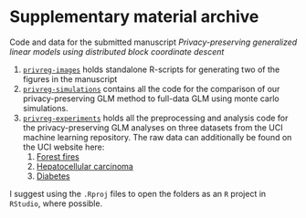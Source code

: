 # Supplementary material archive
Code and data for the submitted manuscript _Privacy-preserving generalized linear models using distributed block coordinate descent_

1. [`privreg-images`](privreg-images) holds standalone R-scripts for generating two of the figures in the manuscript
3. [`privreg-simulations`](privreg-simulations) contains all the code for the comparison of our privacy-preserving GLM method to full-data GLM using monte carlo simulations.
2. [`privreg-experiments`](privreg-experiments) holds all the preprocessing and analysis code for the privacy-preserving GLM analyses on three datasets from the UCI machine learning repository. The raw data can additionally be found on the UCI website here:
   1. [Forest fires](https://archive.ics.uci.edu/ml/datasets/forest+fires)
   2. [Hepatocellular carcinoma](https://archive.ics.uci.edu/ml/datasets/HCC+Survival)
   3. [Diabetes](https://archive.ics.uci.edu/ml/datasets/diabetes)
   
I suggest using the `.Rproj` files to open the folders as an `R` project in `RStudio`, where possible.
